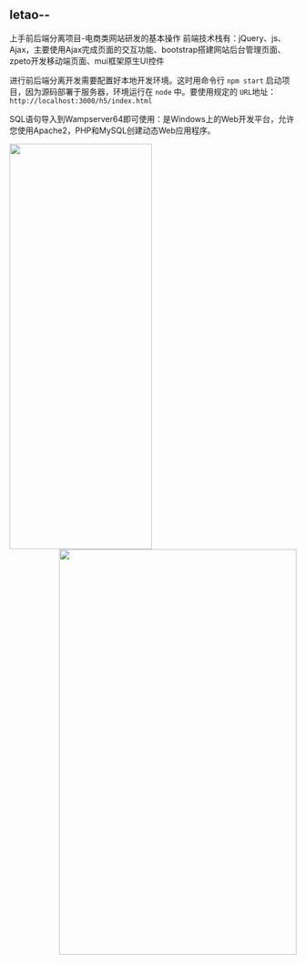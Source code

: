 ## letao--
上手前后端分离项目-电商类网站研发的基本操作
前端技术栈有：jQuery、js、Ajax，主要使用Ajax完成页面的交互功能、bootstrap搭建网站后台管理页面、zpeto开发移动端页面、mui框架原生UI控件

进行前后端分离开发需要配置好本地开发环境。这时用命令行 `npm start` 启动项目，因为源码部署于服务器，环境运行在 `node` 中。要使用规定的 `URL`地址：
`http://localhost:3000/h5/index.html` 

SQL语句导入到Wampserver64即可使用：是Windows上的Web开发平台，允许您使用Apache2，PHP和MySQL创建动态Web应用程序。

<div align=left><img width="250" height="712" src="https://github.com/gnoLoaiX/letao--/blob/master/public/h5/images/index.png"/></div><div align=right><img width="417" height="712" src="https://github.com/gnoLoaiX/letao--/blob/master/public/h5/images/cart%20-%20%E5%89%AF%E6%9C%AC.png"/></div>
